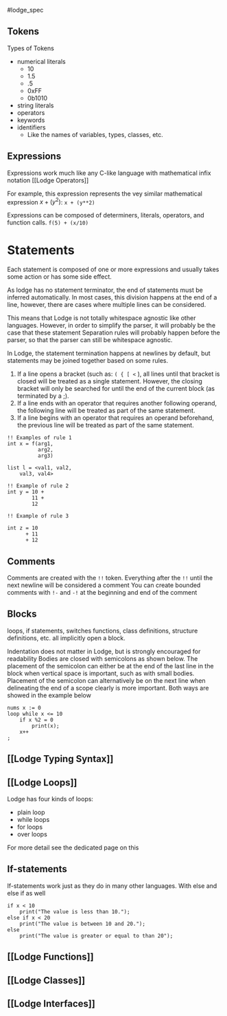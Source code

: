 #lodge_spec

## Tokens
Types of Tokens
* numerical literals
	* 10
	* 1.5
	* .5
	* 0xFF
	* 0b1010
* string literals
* operators
* keywords
* identifiers
	* Like the names of variables, types, classes, etc.

## Expressions

Expressions work much like any C-like language with mathematical infix notation
[[Lodge Operators]]

For example, this expression represents the vey similar mathematical expression $x + (y^2)$:
`x + (y**2)`


Expressions can be composed of determiners, literals, operators, and function calls.
`f(5) + (x/10)`


# Statements

Each statement is composed of one or more expressions and usually takes some action or has some side effect.

As lodge has no statement terminator, the end of statements must be inferred automatically. In most cases, this division happens at the end of a line, however, there are cases where multiple lines can be considered. 

This means that Lodge is not totally whitespace agnostic like other languages. However, in order to simplify the parser, it will probably be the case that these statement Separation rules will probably happen before the parser, so that the parser can still be whitespace agnostic.


In Lodge, the statement termination happens at newlines by default, but statements may be joined together based on some rules. 
1. If a line opens a bracket (such as: `( { [ <` ), all lines until that bracket is closed will be treated as a single statement. However, the closing bracket will only be searched for until the end of the current block (as terminated by a ;).
2. If a line ends with an operator that requires another following operand, the following line will be treated as part of the same statement.
3. If a line begins with an operator that requires an operand beforehand, the previous line will be treated as part of the same statement.

``` Lodge
!! Examples of rule 1
int x = f(arg1,
	      arg2,
	      arg3)

list l = <val1, val2,
	val3, val4>	

!! Example of rule 2
int y = 10 +
        11 +
	    12

!! Example of rule 3

int z = 10
      + 11
      + 12
```


## Comments
Comments are created with the `!!` token. Everything after the `!!` until the next newline will be considered a comment
You can create bounded comments  with `!-` and `-!` at the beginning and end of the comment

## Blocks

loops, if statements, switches functions, class definitions, structure definitions, etc. all implicitly open a block.

Indentation does not matter in Lodge, but is strongly encouraged for readability
Bodies are closed with semicolons as shown below. The placement of the semicolon can either be at the end of the last line in the block when vertical space is important, such as with small bodies. Placement of the semicolon can alternatively be on the next line when delineating the end of a scope clearly is more important. Both ways are showed in the example below

``` Lodge
nums x := 0
loop while x <= 10
	if x %2 = 0 
		print(x);	
	x++
;
```


## [[Lodge Typing Syntax]]


## [[Lodge Loops]]
Lodge has four kinds of loops:
* plain loop
* while loops
* for loops
* over loops

For more detail see the dedicated page on this


## If-statements
If-statements work just as they do in many other languages. With else and else if as well
``` Lodge
if x < 10
	print("The value is less than 10.");
else if x < 20
	print("The value is between 10 and 20.");
else
	print("The value is greater or equal to than 20");
```



## [[Lodge Functions]]


## [[Lodge Classes]]


## [[Lodge Interfaces]]